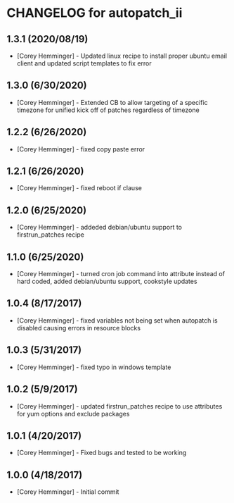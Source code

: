 # CHANGELOG for autopatch_ii

## 1.3.1 (2020/08/19)

- [Corey Hemminger] - Updated linux recipe to install proper ubuntu email client and updated script templates to fix error

## 1.3.0 (6/30/2020)

- [Corey Hemminger] - Extended CB to allow targeting of a specific timezone for unified kick off of patches regardless of timezone

## 1.2.2 (6/26/2020)

- [Corey Hemminger] - fixed copy paste error

## 1.2.1 (6/26/2020)

- [Corey Hemminger] - fixed reboot if clause

## 1.2.0 (6/25/2020)

- [Corey Hemminger] - addeded debian/ubuntu support to firstrun_patches recipe

## 1.1.0 (6/25/2020)

- [Corey Hemminger] - turned cron job command into attribute instead of hard coded, added debian/ubuntu support, cookstyle updates

## 1.0.4 (8/17/2017)

- [Corey Hemminger] - fixed variables not being set when autopatch is disabled causing errors in resource blocks

## 1.0.3 (5/31/2017)

- [Corey Hemminger] - fixed typo in windows template

## 1.0.2 (5/9/2017)

- [Corey Hemminger] - updated firstrun_patches recipe to use attributes for yum options and exclude packages

## 1.0.1 (4/20/2017)

- [Corey Hemminger] - Fixed bugs and tested to be working

## 1.0.0 (4/18/2017)

- [Corey Hemminger] - Initial commit
